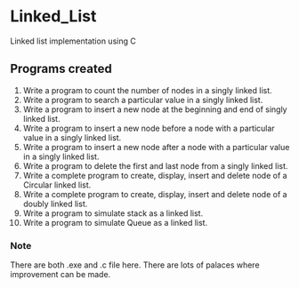 # Linked_List
Linked list implementation using C

## Programs created
<ol>
  <li>Write a program to count the number of nodes in a singly linked list.</li>
  <li>Write a program to search a particular value in a singly linked list.
 </li>
  <li>Write a program to insert a new node at the beginning and end of singly linked list.
 </li>
  <li> Write a program to insert a new node before a node with a  particular value in a singly linked list.
</li>
  <li> Write a program to insert a new node after a node with a  particular value in a singly linked list.
</li>
  <li> Write a program to delete the first and last node from a singly linked list.
</li>
  <li> Write a complete program to create, display, insert and delete node of a Circular linked list.
</li>
  <li> Write a complete program to create, display, insert and delete node of a doubly linked list.
</li>
  <li> Write a program to simulate stack as a linked list.
</li>
  <li> Write a program to simulate Queue as a linked list.
</li>
</ol>

### Note
There are both .exe and .c file here. 
There are lots of palaces where improvement can be made. 
